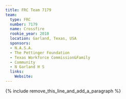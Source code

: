 ```yaml
---
title: FRC Team 7179
team:
  type: FRC
  number: 7179
  name: Crossfire
  rookie_year: 2018
  location: Garland, Texas, USA
  sponsors:
  - N.A.S.A.
  - The Pettinger Foundation
  - Texas Workforce Commission&Family
  - Community
  - N Garland H S
  links:
    Website:
---
```


{% include remove_this_line_and_add_a_paragraph %}